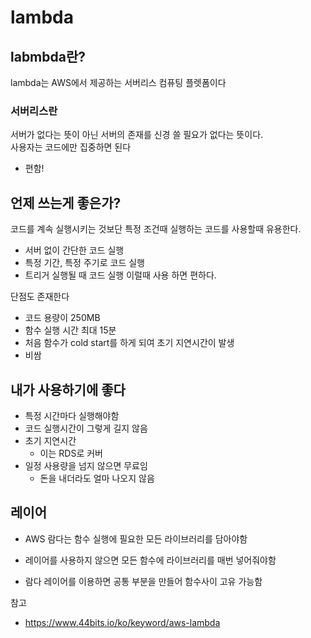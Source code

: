 # lambda
## labmbda란?
lambda는 AWS에서 제공하는 서버리스 컴퓨팅 플렛폼이다  
### 서버리스란
서버가 없다는 뜻이 아닌 서버의 존재를 신경 쓸 필요가 없다는 뜻이다.  
사용자는 코드에만 집중하면 된다
- 편함!

## 언제 쓰는게 좋은가?
코드를 계속 실행시키는 것보단 특정 조건때 실행하는 코드를 사용할때 유용한다.
- 서버 없이 간단한 코드 실행
- 특정 기간, 특정 주기로 코드 실행
- 트리거 실행될 때 코드 실행
이럴때 사용 하면 편하다.

단점도 존재한다
- 코드 용량이 250MB
- 함수 실행 시간 최대 15분
- 처음 함수가 cold start를 하게 되여 초기 지연시간이 발생
- 비쌈

## 내가 사용하기에 좋다
- 특정 시간마다 실행해야함
- 코드 실행시간이 그렇게 길지 않음
- 초기 지연시간
    - 이는 RDS로 커버
- 일정 사용량을 넘지 않으면 무료임
    - 돈을 내더라도 얼마 나오지 않음


## 레이어
- AWS 람다는 함수 실행에 필요한 모든 라이브러리를 담아야함  
- 레이어를 사용하지 않으면 모든 함수에 라이브러리를 매번 넣어줘야함

- 람다 레이어를 이용하면 공통 부분을 만들어 함수사이 고유 가능함  

참고  
- https://www.44bits.io/ko/keyword/aws-lambda